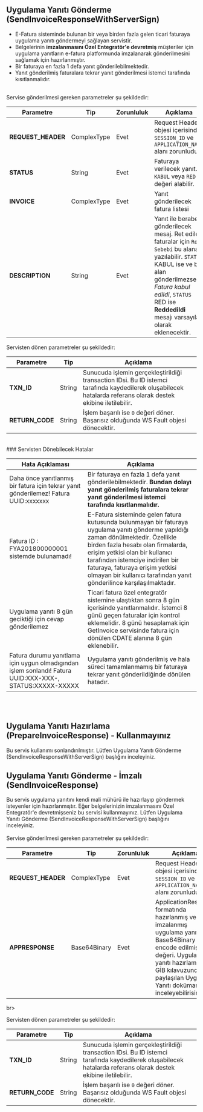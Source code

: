 ##  Uygulama Yanıtı Gönderme (SendInvoiceResponseWithServerSign)
* E-Fatura sisteminde bulunan bir veya birden fazla gelen ticari faturaya uygulama yanıtı göndermeyi sağlayan servistir.
* Belgelerinin **imzalanmasını Özel Entegratör'e devretmiş** müşteriler için uygulama yanıtların e-fatura platformunda imzalanarak gönderilmesini sağlamak için hazırlanmıştır.
* Bir faturaya en fazla 1 defa yanıt gönderilebilmektedir.
* Yanıt gönderilmiş faturalara tekrar yanıt gönderilmesi istemci tarafında kısıtlanmalıdır.

<br>
Servise gönderilmesi gereken parametreler şu şekildedir:

Parametre | Tip         | Zorunluluk  | Açıklama
--------- | ----------- | ----------- | -----------
**REQUEST_HEADER** | ComplexType | Evet | Request Header objesi içerisinde `SESSION_ID` ve `APPLICATION_NAME` alanı zorunludur.
**STATUS** | String | Evet | Faturaya verilecek yanıt. `KABUL` veya `RED` değeri alabilir.
**INVOICE** | ComplexType | Evet | Yanıt gönderilecek fatura listesi
**DESCRIPTION** | String | Evet | Yanıt ile beraber gönderilecek mesaj. Ret edilen faturalar için `Red Sebebi` bu alana yazılabilir. `STATUS` KABUL ise ve bu alan gönderilmezse *Fatura kabul edildi*, `STATUS` RED ise **Reddedildi** mesajı varsayılan olarak eklenecektir.

Servisten dönen parametreler şu şekildedir:

Parametre | Tip        | Açıklama
--------- | ----------- | -----------
**TXN_ID** | String | Sunucuda işlemin gerçekleştirildiği transaction IDsi. Bu ID istemci tarafında kaydedilerek oluşabilecek hatalarda referans olarak destek ekibine iletilebilir.
**RETURN_CODE** | String | İşlem başarılı ise `0` değeri döner. Başarısız olduğunda WS Fault objesi dönecektir.
<br>
### Servisten Dönebilecek Hatalar

Hata Açıklaması | Açıklama     
---------------- | -----------
Daha önce yanıtlanmış bir fatura için tekrar yanıt gönderilemez! Fatura UUID:xxxxxxx | Bir faturaya en fazla 1 defa yanıt gönderilebilmektedir. **Bundan dolayı yanıt gönderilmiş faturalara tekrar yanıt gönderilmesi istemci tarafında kısıtlanmalıdır.**
Fatura ID : FYA201800000001 sistemde bulunamadı! | E-Fatura sisteminde gelen fatura kutusunda bulunmayan bir faturaya uygulama yanıtı gönderme yapıldığı zaman dönülmektedir. Özellikle birden fazla hesabı olan firmalarda, erişim yetkisi olan bir kullanıcı tarafından istemciye indirilen bir faturaya, faturaya erişim yetkisi olmayan bir kullanıcı tarafından yanıt gönderilince karşılaşılmaktadır.
Uygulama yanıtı 8 gün geciktiği için cevap gönderilemez | Ticari fatura özel entegratör sistemine ulaştıktan sonra 8 gün içerisinde yanıtlanmalıdır. İstemci 8 günü geçen faturalar için kontrol eklemelidir. 8 günü hesaplamak için GetInvoice servisinde fatura için dönülen CDATE alanına 8 gün eklenebilir.
Fatura durumu yanıtlama için uygun olmadıgından işlem sonlandı! Fatura UUID:XXX-XXX-, STATUS:XXXXX-XXXXX | Uygulama yanıtı gönderilmiş ve hala süreci tamamlanmamış bir faturaya tekrar yanıt gönderildiğinde dönülen hatadır.

<br><br>



## Uygulama Yanıtı Hazırlama (PrepareInvoiceResponse) - Kullanmayınız
<aside class="warning">
Bu servis kullanımı sonlandırılmıştır. Lütfen Uygulama Yanıtı Gönderme (SendInvoiceResponseWithServerSign) başlığını inceleyiniz.
</aside>

## Uygulama Yanıtı Gönderme - İmzalı  (SendInvoiceResponse)
<aside class="warning">
Bu servis uygulama yanıtını kendi mali mühürü ile hazırlayıp göndermek isteyenler için hazırlanmıştır. Eğer belgelerinizin imzalanmasını Özel Entegratör'e devretmişseniz bu servisi kullanmayınız. Lütfen  Uygulama Yanıtı Gönderme (SendInvoiceResponseWithServerSign) başlığını inceleyiniz.
</aside>

<br>
Servise gönderilmesi gereken parametreler şu şekildedir:

Parametre | Tip         | Zorunluluk  | Açıklama
--------- | ----------- | ----------- | -----------
**REQUEST_HEADER** | ComplexType | Evet | Request Header objesi içerisinde `SESSION_ID` ve `APPLICATION_NAME` alanı zorunludur.
**APPRESPONSE** | Base64Binary  | Evet | ApplicationResponse formatında hazırlanmış ve imzalanmış uygulama yanıtının Base64Binary encode edilmiş değeri. Uygulama yanıtı hazırlamak için GİB kılavuzunda paylaşılan Uygulama Yanıtı dokümanı inceleyebilirisiniz.
br><br>

Servisten dönen parametreler şu şekildedir:

Parametre | Tip        | Açıklama
--------- | ----------- | -----------
**TXN_ID** | String | Sunucuda işlemin gerçekleştirildiği transaction IDsi. Bu ID istemci tarafında kaydedilerek oluşabilecek hatalarda referans olarak destek ekibine iletilebilir.
**RETURN_CODE** | String | İşlem başarılı ise `0` değeri döner. Başarısız olduğunda WS Fault objesi dönecektir.

